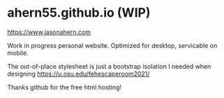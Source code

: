 # ahern55.github.io (WIP)

https://www.jasonahern.com

Work in progress personal website. Optimized for desktop, servicable on mobile. 

The out-of-place stylesheet is just a bootstrap isolation I needed when designing https://u.osu.edu/fehescaperoom2021/

Thanks github for the free html hosting!
